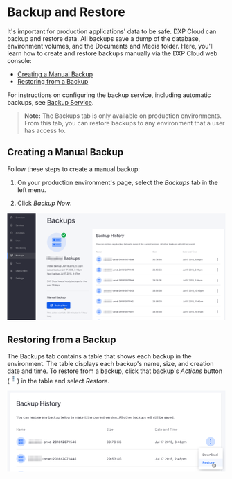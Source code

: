 # Backup and Restore

It's important for production applications' data to be safe. DXP Cloud can 
backup and restore data. All backups save a dump of the database, environment 
volumes, and the Documents and Media folder. Here, you'll learn how to create 
and restore backups manually via the DXP Cloud web console: 

-   [Creating a Manual Backup](#creating-a-manual-backup)
-   [Restoring from a Backup](#restoring-from-a-backup)

For instructions on configuring the backup service, including automatic backups, 
see 
[Backup Service](./backup-service.md). 

> **Note:** The Backups tab is only available on production environments. From this tab, you can restore backups to any environment that a user has access to. 

## Creating a Manual Backup

Follow these steps to create a manual backup: 

1.  On your production environment's page, select the *Backups* tab in the left 
    menu. 

2.  Click *Backup Now*. 

![Figure 1: You can create backups in DXP Cloud.](./backup-and-restore/images/01.png)

## Restoring from a Backup

The Backups tab contains a table that shows each backup in the environment. The 
table displays each backup's name, size, and creation date and time. To restore 
from a backup, click that backup's *Actions* button 
(![Actions](./backup-and-restore/images/02.png)) 
in the table and select *Restore*. 

![Figure 2: You can restore from a backup in DXP Cloud.](./backup-and-restore/images/03.png)
